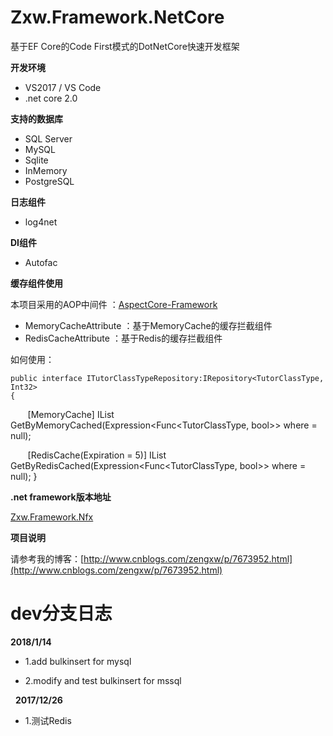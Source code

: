 # Zxw.Framework.NetCore
基于EF Core的Code First模式的DotNetCore快速开发框架

**开发环境**
* VS2017 / VS Code
* .net core 2.0

**支持的数据库**
* SQL Server
* MySQL
* Sqlite
* InMemory
* PostgreSQL

**日志组件**
* log4net

**DI组件**
* Autofac

**缓存组件使用**

本项目采用的AOP中间件 ：[AspectCore-Framework](https://github.com/dotnetcore/AspectCore-Framework)
* MemoryCacheAttribute ：基于MemoryCache的缓存拦截组件
* RedisCacheAttribute ：基于Redis的缓存拦截组件

如何使用：

    public interface ITutorClassTypeRepository:IRepository<TutorClassType, Int32>
    {
        [MemoryCache]
        IList<TutorClassType> GetByMemoryCached(Expression<Func<TutorClassType, bool>> where = null);

        [RedisCache(Expiration = 5)]
        IList<TutorClassType> GetByRedisCached(Expression<Func<TutorClassType, bool>> where = null);
    }

**.net framework版本地址**

[Zxw.Framework.Nfx](https://github.com/VictorTzeng/Zxw.Framework.Nfx)



**项目说明**

请参考我的博客：[http://www.cnblogs.com/zengxw/p/7673952.html](http://www.cnblogs.com/zengxw/p/7673952.html)


# dev分支日志

**2018/1/14**

* 1.add bulkinsert for mysql

* 2.modify and test bulkinsert for mssql

 
**2017/12/26**

* 1.测试Redis
